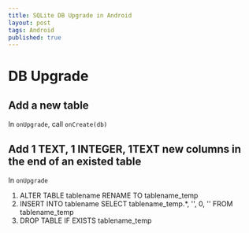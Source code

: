 ```yaml
---
title: SQLite DB Upgrade in Android
layout: post
tags: Android
published: true
---
```



# DB Upgrade

## Add a new table
In ```onUpgrade```, call ```onCreate(db)```  

## Add 1 TEXT, 1 INTEGER, 1TEXT new columns in the end of an existed table  
In ```onUpgrade```  
1. ALTER TABLE tablename RENAME TO tablename_temp  
2. INSERT INTO tablename SELECT tablename_temp.*, '', 0, '' FROM tablename_temp  
3. DROP TABLE IF EXISTS tablename_temp  

